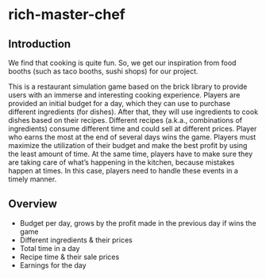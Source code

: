 # rich-master-chef

## Introduction

We find that cooking is quite fun. So, we get our inspiration from food booths (such as taco booths, sushi shops) for our project.

This is a restaurant simulation game based on the brick library to provide users with an immerse and interesting cooking experience. Players are provided an initial budget for a day, which they can use to purchase different ingredients (for dishes). After that, they will use ingredients to cook dishes based on their recipes. Different recipes (a.k.a., combinations of ingredients) consume different time and could sell at different prices. Player who earns the most at the end of several days wins the game. Players must maximize the utilization of their budget and make the best profit by using the least amount of time. At the same time, players have to make sure they are taking care of what’s happening in the kitchen, because mistakes happen at times. In this case, players need to handle these events in a timely manner.

## Overview

- Budget per day, grows by the profit made in the previous day if wins the game
- Different ingredients & their prices
- Total time in a day
- Recipe time & their sale prices
- Earnings for the day
